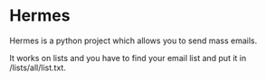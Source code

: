 # Hermes

Hermes is a python project which allows you to send mass emails. 

It works on lists and you have to find your email list and put it in /lists/all/list.txt.

